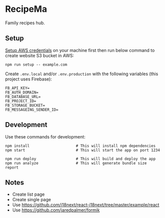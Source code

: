 # RecipeMa

Family recipes hub.

## Setup

[Setup AWS credentials](https://docs.aws.amazon.com/cli/latest/userguide/cli-chap-configure.html) on your machine first then run below command to create website S3 bucket in AWS:

```
npm run setup -- example.com
```

Create `.env.local` and/or `.env.production` with the following variables (this project uses Firebase):

```
FB_API_KEY=
FB_AUTH_DOMAIN=
FB_DATABASE_URL=
FB_PROJECT_ID=
FB_STORAGE_BUCKET=
FB_MESSAGEING_SENDER_ID=
```

## Development

Use these commands for development:

```
npm install                     # This will install npm dependencies
npm start                       # This will start the app on port 1234

npm run deploy                  # This will build and deploy the app
npm run analyze                 # This will generate bundle size report
```

## Notes

* Create list page
* Create single page
* Use https://github.com/i18next/react-i18next/tree/master/example/react
* Use https://github.com/jaredpalmer/formik
